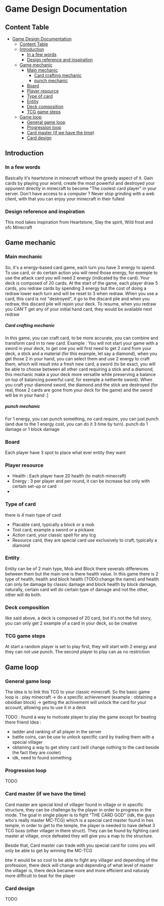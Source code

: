 # Game Design Documentation
## Content Table
- [Game Design Documentation](#game-design-documentation)
  - [Content Table](#content-table)
  - [Introduction](#introduction)
    - [In a few words](#in-a-few-words)
    - [Design reference and inspiration](#design-reference-and-inspiration)
  - [Game mechanic](#game-mechanic)
    - [Main mechanic](#main-mechanic)
        - [Card crafting mechanic](#card-crafting-mechanic)
        - [punch mechanic](#punch-mechanic)
    - [Board](#board)
    - [Player resource](#player-resource)
    - [Type of card](#type-of-card)
    - [Entity](#entity)
    - [Deck composition](#deck-composition)
    - [TCG game steps](#tcg-game-steps)
  - [Game loop](#game-loop)
    - [General game loop](#general-game-loop)
    - [Progression loop](#progression-loop)
    - [Card master (if we have the time)](#card-master-if-we-have-the-time)
    - [Card design](#card-design)

## Introduction
### In a few words
Basically it's heartstone in minecraft without the greedy aspect of it. Gain cards by playing your world, create the most powerful and destroyed your opponent directly in minecraft to become "The coolest card player" in your server. Don't have access to a computer ? Never stop grinding with a web client, with that you can enjoy your minecraft in their fullest

### Design reference and inspiration
This mod takes inspiration from Heartstone, Slay the spirit, Wild frost and ofc Minecraft

## Game mechanic
### Main mechanic
So, it's a energy-based card game, each turn you have 3 energy to spend. To use card, or do certain action you will need those energy, for exemple to use the attack card you will need 2 energy (indicated by the card). Your deck is composed of 20 cards. At the start of the game, each player draw 5 cards, you redraw cards by spending 3 energy but the cost of doing a redraw lower each turn and will be reset to 3 when redraw. When you use a card, this card is not "destroyed", it go to the discard pile and when you redraw, this discard pile will rejoin your deck. To resume, when you redraw you CAN'T get any of your initial hand card, they would be available next redraw

##### Card crafting mechanic
In this game, you can craft card, to be more accurate, you can combine and transform card in to new card.
Example : You will not start your game with a sword in your deck, to get one you will first need to get 2 card from your deck, a stick and a material (for this example, let say a diamond), when you get those 2 in your hand, you can select them and use 2 energy to craft them, which will result into a fresh new card, a sword (to be exact, you will be able to choose between all other card requiring a stick and a diamond, this mechanic make a your deck more versatile while preserving a balance on top of balancing powerful card, for exemple a netherite sword). When you craft your diamond sword, the diamond and the stick are destroyed (for real, those 2 cards are gone from your deck for the game) and the sword will be in your hand :]

##### punch mechanic
For 1 energy, you can punch something, no card require, you can just punch (and due to the 1 energy cost, you can do it 3 time by turn).
punch do 1 damage or 1 block damage

### Board
Each player have 3 spot to place what ever entity they want
### Player resource
- Health : Each player have 20 health (to match minecraft)
- Energy : 3 per player and per round, it can be increase but only with certain set-up or card
- 
### Type of card
there is 4 main type of card
- Placable card, typically a block or a mob
- Tool card, example a sword or a pickaxe
- Action card, your classic spell for any tcg
- Resource card, they are special card use exclusively to craft, typically a diamond
### Entity
Entity can be of 2 main type, Mob and Block
there severals differences between them but the main one is there health value. In this game there is 2 type of health, health and block health {TODO:change the name} and health can only be damage by classic damage and block health by block damage, naturally, certain card will do certain type of damage and not the other, other will do both.

### Deck composition
like said above, a deck is composed of 20 card, but it's not the full story, you can only get 2 example of a card in your deck, so be creative
### TCG game steps
At start a random player is set to play first, they will start with 2 energy and they can not use punch. The second player to play can as no restriction

## Game loop
### General game loop
The idea is to link this TCG to your classic minecraft. So the basic game loop is : play minecraft -> do a specific achievement (example : obtaining a obsidian block) -> getting the achivement will unlock the card for your account, allowing you to use it in a deck

TODO : found a way to motivate player to play the game except for beating there friend
Idea : 
- ladder and ranking of all player in the server
- battle coins, can be use to unlock specific card by trading them with a special villager
- obtaining a way to get shiny card (will change nothing to the card beside the fact they are cooler)
- idk, need to found something
### Progression loop
TODO

### Card master (if we have the time)
Card master are special kind of villager found in village or in specific structure, they can be challenge by the player in order to progress in the mode. The goal in single player is to fight "THE CARD GOD" (idk, the guys who's really master MC-TCG) which is a special card master found in hes temple, in order to get to the temple, the player is needed to have defeat 3 TCG boss (other villager in there struct). They can be found by fighting card master at village, once defeated they will give you a map to the structure.

Beside that, Card master can trade with you special card for coins you will only be able to get by winning the MC-TCG

btw it would be so cool to be able to fight any villager and depending of the profession, there deck will change
and depending of what level of master the villager is, there deck became more and more efficient and naturaly more difficult to beat for the player

### Card design
TODO